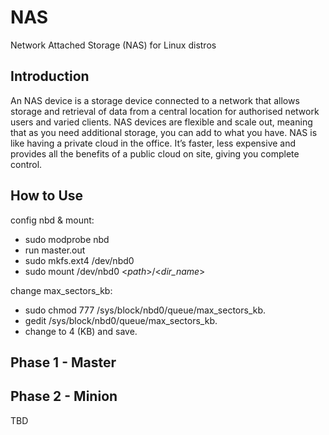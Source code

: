 # NAS
Network Attached Storage (NAS) for Linux distros

## Introduction
An NAS device is a storage device connected to a network that allows storage and retrieval of data from a central location for authorised network users and varied clients. NAS devices are flexible and scale out, meaning that as you need additional storage, you can add to what you have. NAS is like having a private cloud in the office. It’s faster, less expensive and provides all the benefits of a public cloud on site, giving you complete control.

## How to Use

config nbd & mount:

* sudo modprobe nbd
* run master.out
* sudo mkfs.ext4 /dev/nbd0
* sudo mount /dev/nbd0 <_path_>/<_dir_name_>

change max_sectors_kb:

* sudo chmod 777 /sys/block/nbd0/queue/max_sectors_kb.
* gedit /sys/block/nbd0/queue/max_sectors_kb.
* change to 4 (KB) and save.

## Phase 1 - Master

## Phase 2 - Minion


TBD
